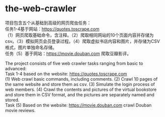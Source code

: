 # the-web-crawler
项目包含五个从基础到高级的网页爬虫任务：  
任务1-4基于网站：https://quotes.toscrape.com  
（1）网页爬取基础命令，含注释。（2）爬取相同网站的10个页面内容并存储为csv。（3）模拟网页会员登录过程。（4）爬取虚拟书店内容和图片，并存储为CSV格式，图片单独命名存储。  
任务（5）基于网站：https://movie.douban.com 爬取豆瓣影评。    
  
The project consists of five web crawler tasks ranging from basic to advanced:  
Task 1-4 based on the website: https://quotes.toscrape.com  
(1) Web crawl basic commands, including comments. (2) Crawl 10 pages of the same website and store them as csv. (3) Simulate the login process of web members. (4) Crawl the contents and pictures of the virtual bookstore and store them in CSV format, and the pictures are separately named and stored.  
Task (5) Based on the website: https://movie.douban.com crawl Douban movie reviews.  
